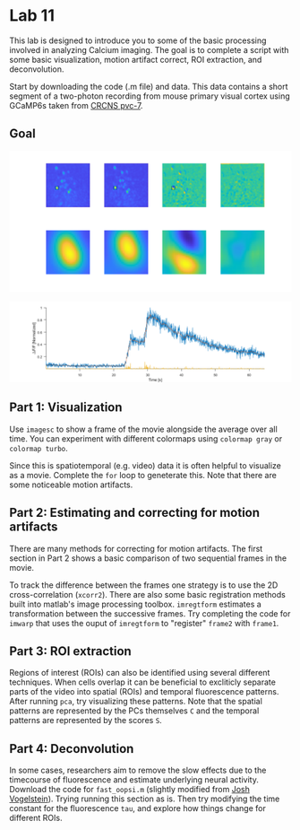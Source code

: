 # Lab 11

This lab is designed to introduce you to some of the basic processing involved in analyzing Calcium imaging. The goal is to complete a script with some basic visualization, motion artifact correct, ROI extraction, and deconvolution.

Start by downloading the code (.m file) and data. This data contains a short segment of a two-photon recording from mouse primary visual cortex using GCaMP6s taken from [CRCNS pvc-7](https://crcns.org/data-sets/vc/pvc-7/about-pvc-7).

## Goal

![alt text](https://github.com/stevensonlab/teaching/raw/master/sand/labs/lab11/assets/output.png)

![alt text](https://github.com/stevensonlab/teaching/raw/master/sand/labs/lab11/assets/output2.png)

## Part 1: Visualization

Use `imagesc` to show a frame of the movie alongside the average over all time. You can experiment with different colormaps using `colormap gray` or `colormap turbo`.

Since this is spatiotemporal (e.g. video) data it is often helpful to visualize as a movie. Complete the `for` loop to geneterate this. Note that there are some noticeable motion artifacts.

## Part 2: Estimating and correcting for motion artifacts

There are many methods for correcting for motion artifacts. The first section in Part 2 shows a basic comparison of two sequential frames in the movie.

To track the difference between the frames one strategy is to use the 2D cross-correlation (`xcorr2`). There are also some basic registration methods built into matlab's image processing toolbox. `imregtform` estimates a transformation between the successive frames. Try completing the code for `imwarp` that uses the ouput of `imregtform` to "register" `frame2` with `frame1`.

## Part 3: ROI extraction

Regions of interest (ROIs) can also be identified using several different techniques. When cells overlap it can be beneficial to excliticly separate parts of the video into spatial (ROIs) and temporal fluorescence patterns. After running `pca`, try visualizing these patterns. Note that the spatial patterns are represented by the PCs themselves `C` and the temporal patterns are represented by the scores `S`.


## Part 4: Deconvolution

In some cases, researchers aim to remove the slow effects due to the timecourse of fluorescence and estimate underlying neural activity. Download the code for `fast_oopsi.m` (slightly modified from [Josh Vogelstein](https://github.com/jovo/oopsi)). Trying running this section as is. Then try modifying the time constant for the fluorescence `tau`, and explore how things change for different ROIs.
